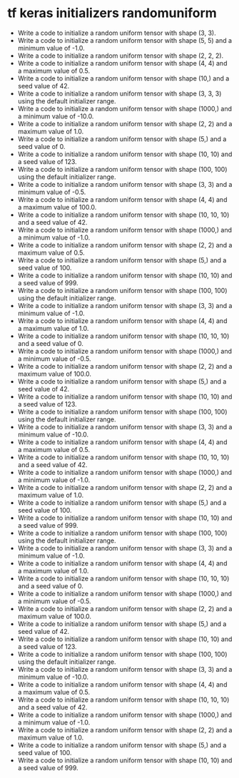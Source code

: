 # tf keras initializers randomuniform

- Write a code to initialize a random uniform tensor with shape (3, 3).
- Write a code to initialize a random uniform tensor with shape (5, 5) and a minimum value of -1.0.
- Write a code to initialize a random uniform tensor with shape (2, 2, 2).
- Write a code to initialize a random uniform tensor with shape (4, 4) and a maximum value of 0.5.
- Write a code to initialize a random uniform tensor with shape (10,) and a seed value of 42.
- Write a code to initialize a random uniform tensor with shape (3, 3, 3) using the default initializer range.
- Write a code to initialize a random uniform tensor with shape (1000,) and a minimum value of -10.0.
- Write a code to initialize a random uniform tensor with shape (2, 2) and a maximum value of 1.0.
- Write a code to initialize a random uniform tensor with shape (5,) and a seed value of 0.
- Write a code to initialize a random uniform tensor with shape (10, 10) and a seed value of 123.
- Write a code to initialize a random uniform tensor with shape (100, 100) using the default initializer range.
- Write a code to initialize a random uniform tensor with shape (3, 3) and a minimum value of -0.5.
- Write a code to initialize a random uniform tensor with shape (4, 4) and a maximum value of 100.0.
- Write a code to initialize a random uniform tensor with shape (10, 10, 10) and a seed value of 42.
- Write a code to initialize a random uniform tensor with shape (1000,) and a minimum value of -1.0.
- Write a code to initialize a random uniform tensor with shape (2, 2) and a maximum value of 0.5.
- Write a code to initialize a random uniform tensor with shape (5,) and a seed value of 100.
- Write a code to initialize a random uniform tensor with shape (10, 10) and a seed value of 999.
- Write a code to initialize a random uniform tensor with shape (100, 100) using the default initializer range.
- Write a code to initialize a random uniform tensor with shape (3, 3) and a minimum value of -1.0.
- Write a code to initialize a random uniform tensor with shape (4, 4) and a maximum value of 1.0.
- Write a code to initialize a random uniform tensor with shape (10, 10, 10) and a seed value of 0.
- Write a code to initialize a random uniform tensor with shape (1000,) and a minimum value of -0.5.
- Write a code to initialize a random uniform tensor with shape (2, 2) and a maximum value of 100.0.
- Write a code to initialize a random uniform tensor with shape (5,) and a seed value of 42.
- Write a code to initialize a random uniform tensor with shape (10, 10) and a seed value of 123.
- Write a code to initialize a random uniform tensor with shape (100, 100) using the default initializer range.
- Write a code to initialize a random uniform tensor with shape (3, 3) and a minimum value of -10.0.
- Write a code to initialize a random uniform tensor with shape (4, 4) and a maximum value of 0.5.
- Write a code to initialize a random uniform tensor with shape (10, 10, 10) and a seed value of 42.
- Write a code to initialize a random uniform tensor with shape (1000,) and a minimum value of -1.0.
- Write a code to initialize a random uniform tensor with shape (2, 2) and a maximum value of 1.0.
- Write a code to initialize a random uniform tensor with shape (5,) and a seed value of 100.
- Write a code to initialize a random uniform tensor with shape (10, 10) and a seed value of 999.
- Write a code to initialize a random uniform tensor with shape (100, 100) using the default initializer range.
- Write a code to initialize a random uniform tensor with shape (3, 3) and a minimum value of -1.0.
- Write a code to initialize a random uniform tensor with shape (4, 4) and a maximum value of 1.0.
- Write a code to initialize a random uniform tensor with shape (10, 10, 10) and a seed value of 0.
- Write a code to initialize a random uniform tensor with shape (1000,) and a minimum value of -0.5.
- Write a code to initialize a random uniform tensor with shape (2, 2) and a maximum value of 100.0.
- Write a code to initialize a random uniform tensor with shape (5,) and a seed value of 42.
- Write a code to initialize a random uniform tensor with shape (10, 10) and a seed value of 123.
- Write a code to initialize a random uniform tensor with shape (100, 100) using the default initializer range.
- Write a code to initialize a random uniform tensor with shape (3, 3) and a minimum value of -10.0.
- Write a code to initialize a random uniform tensor with shape (4, 4) and a maximum value of 0.5.
- Write a code to initialize a random uniform tensor with shape (10, 10, 10) and a seed value of 42.
- Write a code to initialize a random uniform tensor with shape (1000,) and a minimum value of -1.0.
- Write a code to initialize a random uniform tensor with shape (2, 2) and a maximum value of 1.0.
- Write a code to initialize a random uniform tensor with shape (5,) and a seed value of 100.
- Write a code to initialize a random uniform tensor with shape (10, 10) and a seed value of 999.